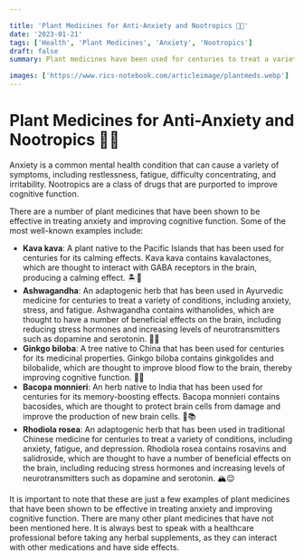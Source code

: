 ```yaml
---

title: 'Plant Medicines for Anti-Anxiety and Nootropics 🌿🧠'
date: '2023-01-21'
tags: ['Health', 'Plant Medicines', 'Anxiety', 'Nootropics']
draft: false
summary: Plant medicines have been used for centuries to treat a variety of conditions, including anxiety and cognitive impairment. Discover some of the most well-known plant medicines that have been shown to be effective in treating anxiety and improving cognitive function.

images: ['https://www.rics-notebook.com/articleimage/plantmeds.webp']
---
```


# Plant Medicines for Anti-Anxiety and Nootropics 🌿🧠

Anxiety is a common mental health condition that can cause a variety of symptoms, including restlessness, fatigue, difficulty concentrating, and irritability. Nootropics are a class of drugs that are purported to improve cognitive function.

There are a number of plant medicines that have been shown to be effective in treating anxiety and improving cognitive function. Some of the most well-known examples include:

- **Kava kava**: A plant native to the Pacific Islands that has been used for centuries for its calming effects. Kava kava contains kavalactones, which are thought to interact with GABA receptors in the brain, producing a calming effect. 🏝️🧘
- **Ashwagandha**: An adaptogenic herb that has been used in Ayurvedic medicine for centuries to treat a variety of conditions, including anxiety, stress, and fatigue. Ashwagandha contains withanolides, which are thought to have a number of beneficial effects on the brain, including reducing stress hormones and increasing levels of neurotransmitters such as dopamine and serotonin. 🌱💆
- **Ginkgo biloba**: A tree native to China that has been used for centuries for its medicinal properties. Ginkgo biloba contains ginkgolides and bilobalide, which are thought to improve blood flow to the brain, thereby improving cognitive function. 🌳🧠
- **Bacopa monnieri**: An herb native to India that has been used for centuries for its memory-boosting effects. Bacopa monnieri contains bacosides, which are thought to protect brain cells from damage and improve the production of new brain cells. 🌿📚
- **Rhodiola rosea**: An adaptogenic herb that has been used in traditional Chinese medicine for centuries to treat a variety of conditions, including anxiety, fatigue, and depression. Rhodiola rosea contains rosavins and salidroside, which are thought to have a number of beneficial effects on the brain, including reducing stress hormones and increasing levels of neurotransmitters such as dopamine and serotonin. 🏔️😌

It is important to note that these are just a few examples of plant medicines that have been shown to be effective in treating anxiety and improving cognitive function. There are many other plant medicines that have not been mentioned here. It is always best to speak with a healthcare professional before taking any herbal supplements, as they can interact with other medications and have side effects.
